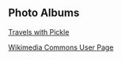 ## Photo Albums

<a href="https://photos.app.goo.gl/JR4zKTdssC8pLMbL9" target="_blank" rel="noopener noreferrer">Travels with Pickle</a>

<a href="https://commons.wikimedia.org/wiki/User:Matt.burke.images" target="_blank" rel="noopener noreferrer">Wikimedia Commons User Page</a>
<br>
<br>
